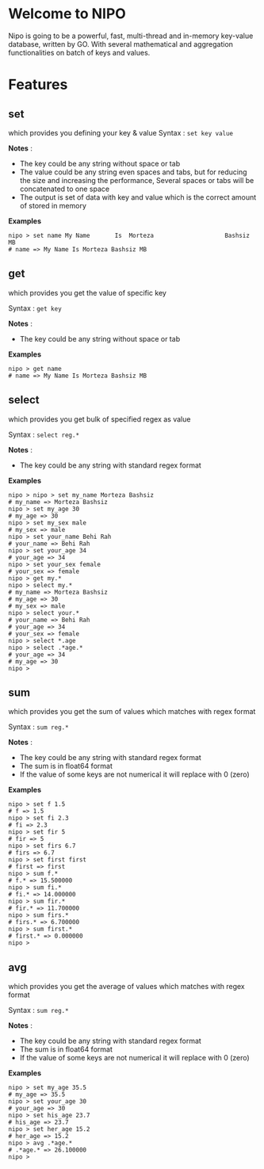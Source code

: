 # Welcome to NIPO

Nipo is going to be a powerful, fast, multi-thread and in-memory key-value database, written by GO.
With several mathematical and aggregation functionalities on batch of keys and values.

# Features
## set
which provides you defining your key & value
	Syntax : `set key value`

**Notes** : 
- The key could be any string without space or tab
- The value could be any string even spaces and tabs, but for reducing the size and increasing the performance, Several spaces or tabs will be concatenated to one space
- The output is set of data with key and value which is the correct amount of stored in memory

**Examples**
	
    nipo > set name My Name       Is  Morteza                    Bashsiz		MB
    # name => My Name Is Morteza Bashsiz MB

## get
which provides you get the value of specific key

Syntax : `get key`

**Notes** : 
- The key could be any string without space or tab

**Examples**
	
    nipo > get name
    # name => My Name Is Morteza Bashsiz MB

## select
which provides you get bulk of specified regex as value

Syntax : `select reg.*`

**Notes** : 
- The key could be any string with standard regex format

**Examples**
	
    nipo > nipo > set my_name Morteza Bashsiz
    # my_name => Morteza Bashsiz
    nipo > set my_age 30
    # my_age => 30
    nipo > set my_sex male
    # my_sex => male
    nipo > set your_name Behi Rah
    # your_name => Behi Rah
    nipo > set your_age 34
    # your_age => 34
    nipo > set your_sex female
    # your_sex => female
    nipo > get my.*
    nipo > select my.*
    # my_name => Morteza Bashsiz
    # my_age => 30
    # my_sex => male
    nipo > select your.*
    # your_name => Behi Rah
    # your_age => 34
    # your_sex => female
    nipo > select *.age
    nipo > select .*age.*
    # your_age => 34
    # my_age => 30
    nipo > 

## sum
which provides you get the sum of values which matches with regex format

Syntax : `sum reg.*`

**Notes** : 
- The key could be any string with standard regex format
- The sum is in float64 format
- If the value of some keys are not numerical it will replace with 0 (zero)

**Examples**
	
    nipo > set f 1.5
    # f => 1.5
    nipo > set fi 2.3
    # fi => 2.3
    nipo > set fir 5 
    # fir => 5
    nipo > set firs 6.7
    # firs => 6.7
    nipo > set first first
    # first => first
    nipo > sum f.*
    # f.* => 15.500000
    nipo > sum fi.*
    # fi.* => 14.000000
    nipo > sum fir.*
    # fir.* => 11.700000
    nipo > sum firs.*
    # firs.* => 6.700000
    nipo > sum first.*
    # first.* => 0.000000
    nipo >
   
## avg
which provides you get the average of values which matches with regex format

Syntax : `sum reg.*`

**Notes** : 
- The key could be any string with standard regex format
- The sum is in float64 format
- If the value of some keys are not numerical it will replace with 0 (zero)

**Examples**
	
    nipo > set my_age 35.5
    # my_age => 35.5
    nipo > set your_age 30
    # your_age => 30
    nipo > set his_age 23.7
    # his_age => 23.7
    nipo > set her_age 15.2
    # her_age => 15.2
    nipo > avg .*age.*
    # .*age.* => 26.100000
    nipo >
